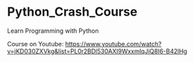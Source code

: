 # Python_Crash_Course
Learn Programming with Python

Course on Youtube:
https://www.youtube.com/watch?v=jKD030ZXVkg&list=PL0r2BDl530AXI9WxxmlqJiQ8I6-B42lHg
